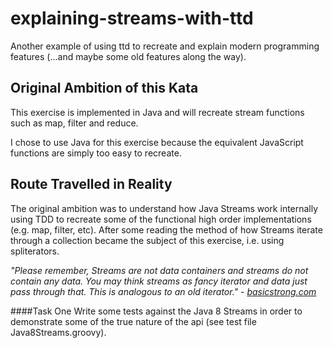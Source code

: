 # explaining-streams-with-ttd
Another example of using ttd to recreate and explain modern programming features (...and maybe some old features along the way).

## Original Ambition of this Kata
This exercise is implemented in Java and will recreate stream functions such as map, filter and reduce.

I chose to use Java for this exercise because the equivalent JavaScript functions are simply too easy to recreate.

## Route Travelled in Reality
The original ambition was to understand how Java Streams work internally using TDD to recreate some of the functional high order implementations (e.g. map, filter, etc). After some reading the method of how Streams iterate through a collection became the subject of this exercise, i.e. using spliterators.

_"Please remember, Streams are not data containers and streams do not contain any data. You may think streams as fancy iterator and data just pass through that. This is analogous to an old iterator." - [basicstrong.com](https://basicsstrong.com/creating-your-own-streams-using-custom-spliterator-and-how-streams-works-internally-in-java/)_

####Task One
Write some tests against the Java 8 Streams in order to demonstrate some of the true
nature of the api (see test file Java8Streams.groovy).
